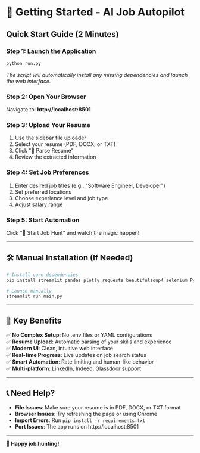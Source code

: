 # 🚀 Getting Started - AI Job Autopilot

## Quick Start Guide (2 Minutes)

### **Step 1: Launch the Application**
```bash
python run.py
```
*The script will automatically install any missing dependencies and launch the web interface.*

### **Step 2: Open Your Browser**
Navigate to: **http://localhost:8501**

### **Step 3: Upload Your Resume**
1. Use the sidebar file uploader
2. Select your resume (PDF, DOCX, or TXT)
3. Click "📖 Parse Resume"
4. Review the extracted information

### **Step 4: Set Job Preferences**
1. Enter desired job titles (e.g., "Software Engineer, Developer")
2. Set preferred locations
3. Choose experience level and job type
4. Adjust salary range

### **Step 5: Start Automation**
Click "🚀 Start Job Hunt" and watch the magic happen!

---

## 🛠️ **Manual Installation (If Needed)**

```bash
# Install core dependencies
pip install streamlit pandas plotly requests beautifulsoup4 selenium PyPDF2 python-docx

# Launch manually
streamlit run main.py
```

---

## 🎯 **Key Benefits**

✅ **No Complex Setup**: No .env files or YAML configurations  
✅ **Resume Upload**: Automatic parsing of your skills and experience  
✅ **Modern UI**: Clean, intuitive web interface  
✅ **Real-time Progress**: Live updates on job search status  
✅ **Smart Automation**: Rate limiting and human-like behavior  
✅ **Multi-platform**: LinkedIn, Indeed, Glassdoor support  

---

## 📞 **Need Help?**

- **File Issues**: Make sure your resume is in PDF, DOCX, or TXT format
- **Browser Issues**: Try refreshing the page or using Chrome
- **Import Errors**: Run `pip install -r requirements.txt`
- **Port Issues**: The app runs on http://localhost:8501

---

**🎉 Happy job hunting!**